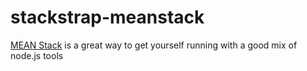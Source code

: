 stackstrap-meanstack
====================

[MEAN Stack](https://github.com/linnovate/mean) is a great way
to get yourself running with a good mix of node.js tools
